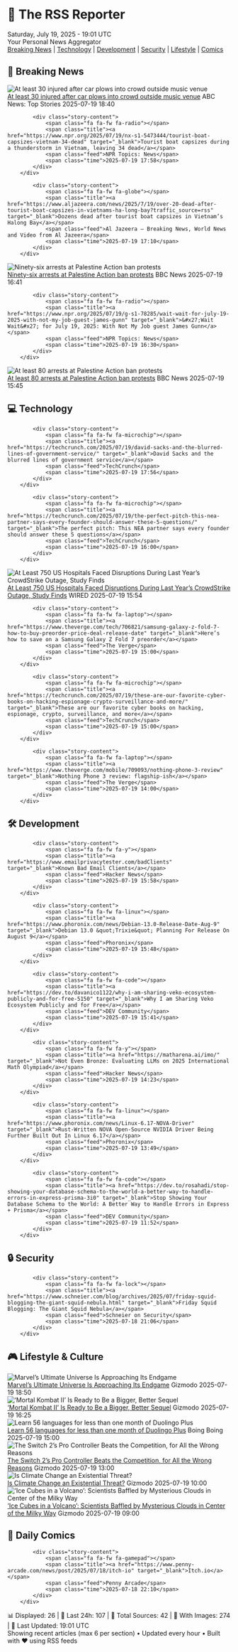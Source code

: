 <!-- Processing 54 RSS feeds at 2025-07-19 19:01:30 UTC -->
<!-- Processing: Penny Arcade -->
<!-- Processing: Garfield -->
<!-- Processing: Questionable Content -->
<!-- Processing: Dinosaur Comics -->
<!-- Processing: CNN Top Stories -->
<!-- Processing: CNN Breaking News -->
<!-- Processing: BBC World News -->
<!-- Processing: Al Jazeera Breaking News -->
<!-- Processing: NPR News -->
<!-- Processing: CBC News -->
<!-- Error processing https://rss.cbc.ca/lineup/topstories.xml: The read operation timed out -->
<!-- Processing: Reuters World News -->
<!-- Processing: Associated Press Breaking -->
<!-- Processing: ABC News Breaking -->
<!-- Processing: Guardian World News -->
<!-- Processing: Sky News World -->
<!-- Processing: WIRED -->
<!-- Processing: Slashdot -->
<!-- Processing: OMG! Ubuntu -->
<!-- Processing: DistroWatch -->
<!-- Processing: Linux.com -->
<!-- Processing: Ubuntu Blog -->
<!-- Processing: GitHub Blog -->
<!-- Processing: GitLab Blog -->
<!-- Processing: DZone -->
<!-- Processing: Martin Fowler -->
<!-- Processing: The Pragmatic Engineer -->
<!-- Processing: Gizmodo -->
<!-- Processing: Kotaku -->
<!-- Processing: Boing Boing -->
<!-- Processing: Schneier on Security -->
<!-- Generated 6 new posts out of 30 feeds processed -->
<div class="newspaper-header">
    <h1 class="newspaper-title">📰 The RSS Reporter</h1>
    <div class="newspaper-date">Saturday, July 19, 2025 - 19:01 UTC</div>
    <div class="newspaper-subtitle">Your Personal News Aggregator</div>
</div>

<div class="newspaper-nav">
    <a href="#breaking">Breaking News</a> |
    <a href="#tech">Technology</a> |
    <a href="#dev">Development</a> |
    <a href="#security">Security</a> |
    <a href="#lifestyle">Lifestyle</a> |
    <a href="#webcomics">Comics</a>
</div>

<div class="news-section breaking-news" id="breaking">
<h2 class="section-header">🚨 Breaking News</h2>
<div class="stories-container">
<div class="story">
            <img src="https://s.abcnews.com/images/US/la-car-crash-main-02-ap-jt-250719_1752929967857_hpMain_4x3t_384.jpg" alt="At least 30 injured after car plows into crowd outside music venue" class="story-image" loading="lazy" onerror="this.style.display='none'">
            <div class="story-content">
                <span class="fa fa-fw fa-tv"></span>
                <span class="title"><a href="https://abcnews.go.com/US/car-plows-crowd-los-angeles-after-driver-loses/story?id=123887059" target="_blank">At least 30 injured after car plows into crowd outside music venue</a></span>
                <span class="feed">ABC News: Top Stories</span>
                <span class="time">2025-07-19 18:40</span>
            </div>
        </div>
<div class="story">
            
            <div class="story-content">
                <span class="fa fa-fw fa-radio"></span>
                <span class="title"><a href="https://www.npr.org/2025/07/19/nx-s1-5473444/tourist-boat-capsizes-vietnam-34-dead" target="_blank">Tourist boat capsizes during a thunderstorm in Vietnam, leaving 34 dead</a></span>
                <span class="feed">NPR Topics: News</span>
                <span class="time">2025-07-19 17:58</span>
            </div>
        </div>
<div class="story">
            
            <div class="story-content">
                <span class="fa fa-fw fa-globe"></span>
                <span class="title"><a href="https://www.aljazeera.com/news/2025/7/19/over-20-dead-after-tourist-boat-capsizes-in-vietnams-ha-long-bay?traffic_source=rss" target="_blank">Dozens dead after tourist boat capsizes in Vietnam’s Halong Bay</a></span>
                <span class="feed">Al Jazeera – Breaking News, World News and Video from Al Jazeera</span>
                <span class="time">2025-07-19 17:10</span>
            </div>
        </div>
<div class="story">
            <img src="https://ichef.bbci.co.uk/ace/standard/240/cpsprodpb/158b/live/c59651f0-64b0-11f0-9881-954771c01d18.jpg" alt="Ninety-six arrests at Palestine Action ban protests" class="story-image" loading="lazy" onerror="this.style.display='none'">
            <div class="story-content">
                <span class="fa fa-fw fa-flag"></span>
                <span class="title"><a href="https://www.bbc.com/news/articles/c20rvdexj8jo" target="_blank">Ninety-six arrests at Palestine Action ban protests</a></span>
                <span class="feed">BBC News</span>
                <span class="time">2025-07-19 16:41</span>
            </div>
        </div>
<div class="story">
            
            <div class="story-content">
                <span class="fa fa-fw fa-radio"></span>
                <span class="title"><a href="https://www.npr.org/2025/07/19/g-s1-78285/wait-wait-for-july-19-2025-with-not-my-job-guest-james-gunn" target="_blank">&#x27;Wait Wait&#x27; for July 19, 2025: With Not My Job guest James Gunn</a></span>
                <span class="feed">NPR Topics: News</span>
                <span class="time">2025-07-19 16:30</span>
            </div>
        </div>
<div class="story">
            <img src="https://ichef.bbci.co.uk/ace/standard/240/cpsprodpb/158b/live/c59651f0-64b0-11f0-9881-954771c01d18.jpg" alt="At least 80 arrests at Palestine Action ban protests" class="story-image" loading="lazy" onerror="this.style.display='none'">
            <div class="story-content">
                <span class="fa fa-fw fa-flag"></span>
                <span class="title"><a href="https://www.bbc.com/news/articles/c20rvdexj8jo" target="_blank">At least 80 arrests at Palestine Action ban protests</a></span>
                <span class="feed">BBC News</span>
                <span class="time">2025-07-19 15:45</span>
            </div>
        </div>
</div>
</div>
<div class="news-section tech-news" id="tech">
<h2 class="section-header">💻 Technology</h2>
<div class="stories-container">
<div class="story">
            
            <div class="story-content">
                <span class="fa fa-fw fa-microchip"></span>
                <span class="title"><a href="https://techcrunch.com/2025/07/19/david-sacks-and-the-blurred-lines-of-government-service/" target="_blank">David Sacks and the blurred lines of government service</a></span>
                <span class="feed">TechCrunch</span>
                <span class="time">2025-07-19 17:56</span>
            </div>
        </div>
<div class="story">
            
            <div class="story-content">
                <span class="fa fa-fw fa-microchip"></span>
                <span class="title"><a href="https://techcrunch.com/2025/07/19/the-perfect-pitch-this-nea-partner-says-every-founder-should-answer-these-5-questions/" target="_blank">The perfect pitch: This NEA partner says every founder should answer these 5 questions</a></span>
                <span class="feed">TechCrunch</span>
                <span class="time">2025-07-19 16:00</span>
            </div>
        </div>
<div class="story">
            <img src="https://media.wired.com/photos/6878199ab0beb0806a0737e2/master/pass/Cowdstrike-outage-2024-Security-2162011685.jpg" alt="At Least 750 US Hospitals Faced Disruptions During Last Year’s CrowdStrike Outage, Study Finds" class="story-image" loading="lazy" onerror="this.style.display='none'">
            <div class="story-content">
                <span class="fa fa-fw fa-bolt"></span>
                <span class="title"><a href="https://www.wired.com/story/at-least-750-us-hospitals-faced-disruptions-during-last-years-crowdstrike-outage-study-finds/" target="_blank">At Least 750 US Hospitals Faced Disruptions During Last Year’s CrowdStrike Outage, Study Finds</a></span>
                <span class="feed">WIRED</span>
                <span class="time">2025-07-19 15:54</span>
            </div>
        </div>
<div class="story">
            
            <div class="story-content">
                <span class="fa fa-fw fa-laptop"></span>
                <span class="title"><a href="https://www.theverge.com/tech/706821/samsung-galaxy-z-fold-7-how-to-buy-preorder-price-deal-release-date" target="_blank">Here’s how to save on a Samsung Galaxy Z Fold 7 preorder</a></span>
                <span class="feed">The Verge</span>
                <span class="time">2025-07-19 15:00</span>
            </div>
        </div>
<div class="story">
            
            <div class="story-content">
                <span class="fa fa-fw fa-microchip"></span>
                <span class="title"><a href="https://techcrunch.com/2025/07/19/these-are-our-favorite-cyber-books-on-hacking-espionage-crypto-surveillance-and-more/" target="_blank">These are our favorite cyber books on hacking, espionage, crypto, surveillance, and more</a></span>
                <span class="feed">TechCrunch</span>
                <span class="time">2025-07-19 15:00</span>
            </div>
        </div>
<div class="story">
            
            <div class="story-content">
                <span class="fa fa-fw fa-laptop"></span>
                <span class="title"><a href="https://www.theverge.com/mobile/709093/nothing-phone-3-review" target="_blank">Nothing Phone 3 review: flagship-ish</a></span>
                <span class="feed">The Verge</span>
                <span class="time">2025-07-19 14:00</span>
            </div>
        </div>
</div>
</div>
<div class="news-section dev-news" id="dev">
<h2 class="section-header">🛠️ Development</h2>
<div class="stories-container">
<div class="story">
            
            <div class="story-content">
                <span class="fa fa-fw fa-y"></span>
                <span class="title"><a href="https://www.emailprivacytester.com/badClients" target="_blank">Known Bad Email Clients</a></span>
                <span class="feed">Hacker News</span>
                <span class="time">2025-07-19 15:58</span>
            </div>
        </div>
<div class="story">
            
            <div class="story-content">
                <span class="fa fa-fw fa-linux"></span>
                <span class="title"><a href="https://www.phoronix.com/news/Debian-13.0-Release-Date-Aug-9" target="_blank">Debian 13.0 &quot;Trixie&quot; Planning For Release On August 9</a></span>
                <span class="feed">Phoronix</span>
                <span class="time">2025-07-19 15:48</span>
            </div>
        </div>
<div class="story">
            
            <div class="story-content">
                <span class="fa fa-fw fa-code"></span>
                <span class="title"><a href="https://dev.to/davanico1122/why-i-am-sharing-veko-ecosystem-publicly-and-for-free-5150" target="_blank">Why I am Sharing Veko Ecosystem Publicly and for Free</a></span>
                <span class="feed">DEV Community</span>
                <span class="time">2025-07-19 15:41</span>
            </div>
        </div>
<div class="story">
            
            <div class="story-content">
                <span class="fa fa-fw fa-y"></span>
                <span class="title"><a href="https://matharena.ai/imo/" target="_blank">Not Even Bronze: Evaluating LLMs on 2025 International Math Olympiad</a></span>
                <span class="feed">Hacker News</span>
                <span class="time">2025-07-19 14:23</span>
            </div>
        </div>
<div class="story">
            
            <div class="story-content">
                <span class="fa fa-fw fa-linux"></span>
                <span class="title"><a href="https://www.phoronix.com/news/Linux-6.17-NOVA-Driver" target="_blank">Rust-Written NOVA Open-Source NVIDIA Driver Being Further Built Out In Linux 6.17</a></span>
                <span class="feed">Phoronix</span>
                <span class="time">2025-07-19 13:49</span>
            </div>
        </div>
<div class="story">
            
            <div class="story-content">
                <span class="fa fa-fw fa-code"></span>
                <span class="title"><a href="https://dev.to/rosahadi/stop-showing-your-database-schema-to-the-world-a-better-way-to-handle-errors-in-express-prisma-3i0" target="_blank">Stop Showing Your Database Schema to the World: A Better Way to Handle Errors in Express + Prisma</a></span>
                <span class="feed">DEV Community</span>
                <span class="time">2025-07-19 11:52</span>
            </div>
        </div>
</div>
</div>
<div class="news-section security-news" id="security">
<h2 class="section-header">🔒 Security</h2>
<div class="stories-container">
<div class="story">
            
            <div class="story-content">
                <span class="fa fa-fw fa-lock"></span>
                <span class="title"><a href="https://www.schneier.com/blog/archives/2025/07/friday-squid-blogging-the-giant-squid-nebula.html" target="_blank">Friday Squid Blogging: The Giant Squid Nebula</a></span>
                <span class="feed">Schneier on Security</span>
                <span class="time">2025-07-18 21:06</span>
            </div>
        </div>
</div>
</div>
<div class="news-section lifestyle-news" id="lifestyle">
<h2 class="section-header">🎮 Lifestyle & Culture</h2>
<div class="stories-container">
<div class="story">
            <img src="https://gizmodo.com/app/uploads/2025/07/marvel-ultimate-endgame.jpg" alt="Marvel’s Ultimate Universe Is Approaching Its Endgame" class="story-image" loading="lazy" onerror="this.style.display='none'">
            <div class="story-content">
                <span class="fa fa-fw fa-computer"></span>
                <span class="title"><a href="https://gizmodo.com/marvels-ultimate-universe-is-approaching-its-endgame-2000631438" target="_blank">Marvel’s Ultimate Universe Is Approaching Its Endgame</a></span>
                <span class="feed">Gizmodo</span>
                <span class="time">2025-07-19 18:50</span>
            </div>
        </div>
<div class="story">
            <img src="https://gizmodo.com/app/uploads/2025/07/mortalkombat2-scorpion.jpg" alt="‘Mortal Kombat II’ Is Ready to Be a Bigger, Better Sequel" class="story-image" loading="lazy" onerror="this.style.display='none'">
            <div class="story-content">
                <span class="fa fa-fw fa-computer"></span>
                <span class="title"><a href="https://gizmodo.com/mortal-kombat-ii-is-ready-to-be-a-bigger-better-sequel-2000631526" target="_blank">‘Mortal Kombat II’ Is Ready to Be a Bigger, Better Sequel</a></span>
                <span class="feed">Gizmodo</span>
                <span class="time">2025-07-19 16:25</span>
            </div>
        </div>
<div class="story">
            <img src="https://i0.wp.com/boingboing.net/wp-content/uploads/2025/07/Qlango-Language-Learning-1.jpg?fit=1200%2C800&amp;quality=60&amp;ssl=1" alt="Learn 56 languages for less than one month of Duolingo Plus" class="story-image" loading="lazy" onerror="this.style.display='none'">
            <div class="story-content">
                <span class="fa fa-fw fa-arrow-right"></span>
                <span class="title"><a href="https://boingboing.net/2025/07/19/learn-56-languages-for-less-than-one-month-of-duolingo-plus.html" target="_blank">Learn 56 languages for less than one month of Duolingo Plus</a></span>
                <span class="feed">Boing Boing</span>
                <span class="time">2025-07-19 15:00</span>
            </div>
        </div>
<div class="story">
            <img src="https://gizmodo.com/app/uploads/2025/07/Controller-Pic-2-2.jpg" alt="The Switch 2’s Pro Controller Beats the Competition, for All the Wrong Reasons" class="story-image" loading="lazy" onerror="this.style.display='none'">
            <div class="story-content">
                <span class="fa fa-fw fa-computer"></span>
                <span class="title"><a href="https://gizmodo.com/the-switch-2s-pro-controller-beats-the-competition-for-all-the-wrong-reasons-2000631506" target="_blank">The Switch 2’s Pro Controller Beats the Competition, for All the Wrong Reasons</a></span>
                <span class="feed">Gizmodo</span>
                <span class="time">2025-07-19 13:00</span>
            </div>
        </div>
<div class="story">
            <img src="https://gizmodo.com/app/uploads/2025/07/Climate-crisis-artwork_Final_2.jpg" alt="Is Climate Change an Existential Threat?" class="story-image" loading="lazy" onerror="this.style.display='none'">
            <div class="story-content">
                <span class="fa fa-fw fa-computer"></span>
                <span class="title"><a href="https://gizmodo.com/is-climate-change-an-existential-threat-2000629702" target="_blank">Is Climate Change an Existential Threat?</a></span>
                <span class="feed">Gizmodo</span>
                <span class="time">2025-07-19 10:00</span>
            </div>
        </div>
<div class="story">
            <img src="https://gizmodo.com/app/uploads/2025/07/fermi-bubble-graphic-final-for-print-4k.jpg" alt="‘Ice Cubes in a Volcano’: Scientists Baffled by Mysterious Clouds in Center of the Milky Way" class="story-image" loading="lazy" onerror="this.style.display='none'">
            <div class="story-content">
                <span class="fa fa-fw fa-computer"></span>
                <span class="title"><a href="https://gizmodo.com/ice-cubes-in-a-volcano-scientists-baffled-by-mysterious-clouds-in-center-of-the-milky-way-2000631349" target="_blank">‘Ice Cubes in a Volcano’: Scientists Baffled by Mysterious Clouds in Center of the Milky Way</a></span>
                <span class="feed">Gizmodo</span>
                <span class="time">2025-07-19 09:00</span>
            </div>
        </div>
</div>
</div>
<div class="news-section webcomics-section" id="webcomics">
<h2 class="section-header">🎨 Daily Comics</h2>
<div class="stories-container">
<div class="story">
            
            <div class="story-content">
                <span class="fa fa-fw fa-gamepad"></span>
                <span class="title"><a href="https://www.penny-arcade.com/news/post/2025/07/18/itch-io" target="_blank">Itch.io</a></span>
                <span class="feed">Penny Arcade</span>
                <span class="time">2025-07-18 22:10</span>
            </div>
        </div>
</div>
</div>

<div class="newspaper-footer">
    <div class="stats">
        📊 Displayed: 26 | 📅 Last 24h: 107 | 📡 Total Sources: 42 | 📸 With Images: 274 |
        🔄 Last Updated: 19:01 UTC
    </div>
    <div class="footer-note">
        Showing recent articles (max 6 per section) • Updated every hour • Built with ❤️ using RSS feeds
    </div>
</div>
